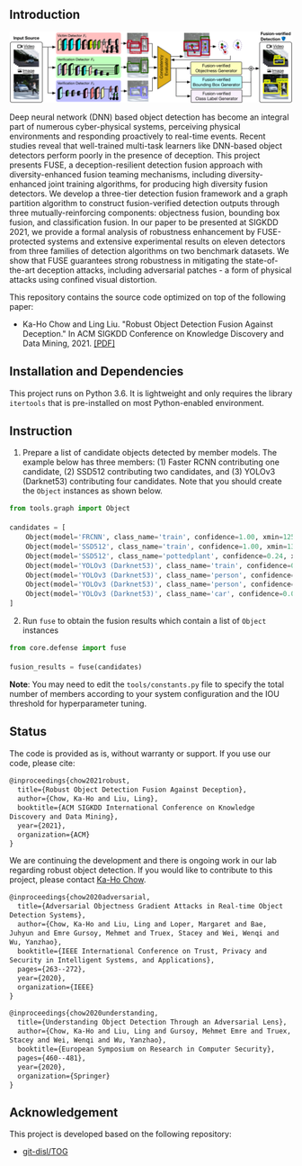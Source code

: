 ## Introduction
![](assets/showcase.png)

Deep neural network (DNN) based object detection has become an integral part of numerous cyber-physical systems, perceiving physical environments and responding proactively to real-time events. Recent studies reveal that well-trained multi-task learners like DNN-based object detectors perform poorly in the presence of deception. This project presents FUSE, a deception-resilient detection fusion approach with diversity-enhanced fusion teaming mechanisms, including diversity-enhanced joint training algorithms, for producing high diversity fusion detectors. We develop a three-tier detection fusion framework and a graph partition algorithm to construct fusion-verified detection outputs through three mutually-reinforcing components: objectness fusion, bounding box fusion, and classification fusion. In our paper to be presented at SIGKDD 2021, we provide a formal analysis of robustness enhancement by FUSE-protected systems and extensive experimental results on eleven detectors from three families of detection algorithms on two benchmark datasets. We show that FUSE guarantees strong robustness in mitigating the state-of-the-art deception attacks, including adversarial patches - a form of physical attacks using confined visual distortion.

This repository contains the source code optimized on top of the following paper:
* Ka-Ho Chow and Ling Liu. "Robust Object Detection Fusion Against Deception." In ACM SIGKDD Conference on Knowledge Discovery and Data Mining, 2021. [[PDF]](https://khchow.com/media/SIGKDD21_FUSE.pdf)

## Installation and Dependencies
This project runs on Python 3.6. It is lightweight and only requires the library `itertools` that is pre-installed on most Python-enabled environment.

## Instruction
1. Prepare a list of candidate objects detected by member models. The example below has three members: (1) Faster RCNN contributing one candidate, (2) SSD512 contributing two candidates, and (3) YOLOv3 (Darknet53) contributing four candidates. Note that you should create the `Object` instances as shown below.
```python
from tools.graph import Object

candidates = [
    Object(model='FRCNN', class_name='train', confidence=1.00, xmin=125, ymin=179, xmax=215, ymax=313),
    Object(model='SSD512', class_name='train', confidence=1.00, xmin=138, ymin=197, xmax=205, ymax=300),
    Object(model='SSD512', class_name='pottedplant', confidence=0.24, xmin=202, ymin=238, xmax=225, ymax=294),
    Object(model='YOLOv3 (Darknet53)', class_name='train', confidence=0.98, xmin=135, ymin=193, xmax=211, ymax=299),
    Object(model='YOLOv3 (Darknet53)', class_name='person', confidence=0.07, xmin=144, ymin=234, xmax=155, ymax=248),
    Object(model='YOLOv3 (Darknet53)', class_name='person', confidence=0.01, xmin=187, ymin=234, xmax=195, ymax=248),
    Object(model='YOLOv3 (Darknet53)', class_name='car', confidence=0.01, xmin=229, ymin=228, xmax=239, ymax=242)
]
```

2. Run `fuse` to obtain the fusion results which contain a list of `Object` instances
```python
from core.defense import fuse

fusion_results = fuse(candidates)
```

**Note**: You may need to edit the `tools/constants.py` file to specify the total number of members according to your system configuration and the IOU threshold for hyperparameter tuning.

## Status
The code is provided as is, without warranty or support. If you use our code, please cite:
```
@inproceedings{chow2021robust,
  title={Robust Object Detection Fusion Against Deception},
  author={Chow, Ka-Ho and Liu, Ling},
  booktitle={ACM SIGKDD International Conference on Knowledge Discovery and Data Mining},
  year={2021},
  organization={ACM}
}
```

We are continuing the development and there is ongoing work in our lab regarding robust object detection. If you would like to contribute to this project, please contact [Ka-Ho Chow](https://khchow.com). 
```
@inproceedings{chow2020adversarial,
  title={Adversarial Objectness Gradient Attacks in Real-time Object Detection Systems},
  author={Chow, Ka-Ho and Liu, Ling and Loper, Margaret and Bae, Juhyun and Emre Gursoy, Mehmet and Truex, Stacey and Wei, Wenqi and Wu, Yanzhao},
  booktitle={IEEE International Conference on Trust, Privacy and Security in Intelligent Systems, and Applications},
  pages={263--272},
  year={2020},
  organization={IEEE}
}
```
```
@inproceedings{chow2020understanding,
  title={Understanding Object Detection Through an Adversarial Lens},
  author={Chow, Ka-Ho and Liu, Ling and Gursoy, Mehmet Emre and Truex, Stacey and Wei, Wenqi and Wu, Yanzhao},
  booktitle={European Symposium on Research in Computer Security},
  pages={460--481},
  year={2020},
  organization={Springer}
}
```

## Acknowledgement
This project is developed based on the following repository:
* [git-disl/TOG](https://github.com/git-disl/TOG)
